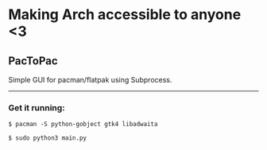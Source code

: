 # Making Arch accessible to anyone <3

## PacToPac 

Simple GUI for pacman/flatpak using Subprocess. 

---

### Get it running:

`$ pacman -S python-gobject gtk4 libadwaita`

`$ sudo python3 main.py`
